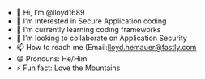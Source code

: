 - 👋 Hi, I’m @lloyd1689
- 👀 I’m interested in Secure Application coding
- 🌱 I’m currently learning coding frameworks
- 💞️ I’m looking to collaborate on Application Security
- 📫 How to reach me (Email:lloyd.hemauer@fastly.com
- 😄 Pronouns: He/Him
- ⚡ Fun fact: Love the Mountains

<!---
lloyd1689/lloyd1689 is a ✨ special ✨ repository because its `README.md` (this file) appears on your GitHub profile.
You can click the Preview link to take a look at your changes.
--->
